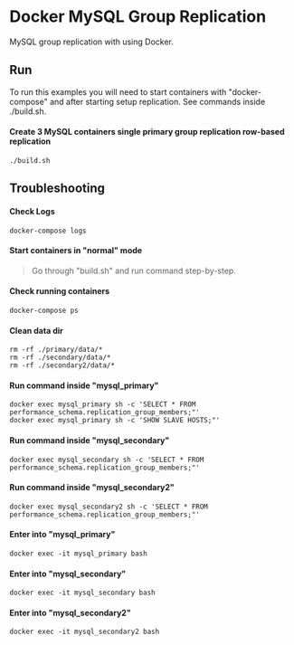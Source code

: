 Docker MySQL Group Replication
========================

MySQL group replication with using Docker. 

## Run

To run this examples you will need to start containers with "docker-compose" 
and after starting setup replication. See commands inside ./build.sh. 

#### Create 3 MySQL containers single primary group replication row-based replication 

```
./build.sh

```
## Troubleshooting

#### Check Logs

```
docker-compose logs
```

#### Start containers in "normal" mode

> Go through "build.sh" and run command step-by-step.

#### Check running containers

```
docker-compose ps
```

#### Clean data dir

```
rm -rf ./primary/data/*
rm -rf ./secondary/data/*
rm -rf ./secondary2/data/*
```

#### Run command inside "mysql_primary"

```
docker exec mysql_primary sh -c 'SELECT * FROM performance_schema.replication_group_members;"'
docker exec mysql_primary sh -c 'SHOW SLAVE HOSTS;"'

```

#### Run command inside "mysql_secondary"

```
docker exec mysql_secondary sh -c 'SELECT * FROM performance_schema.replication_group_members;"'
```
#### Run command inside "mysql_secondary2"

```
docker exec mysql_secondary2 sh -c 'SELECT * FROM performance_schema.replication_group_members;"'
```

#### Enter into "mysql_primary"

```
docker exec -it mysql_primary bash
```

#### Enter into "mysql_secondary"

```
docker exec -it mysql_secondary bash
```
#### Enter into "mysql_secondary2"

```
docker exec -it mysql_secondary2 bash
```
